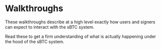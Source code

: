 # Walkthroughs

These walkthroughs describe at a high level exactly how users and signers can expect to interact with the sBTC system.

Read these to get a firm understanding of what is actually happening under the hood of the sBTC system.
